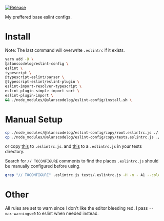 [![Release](https://github.com/alanscodelog/my-eslint-config/workflows/Release/badge.svg)](https://www.npmjs.com/package/@alanscodelog/eslint-config)

My preffered base eslint configs.

# Install

Note: The last command will overwrite `.eslintrc` if it exists.

```bash
yarn add -D \
@alanscodelog/eslint-config \
eslint \
typescript \
@typescript-eslint/parser \
@typescript-eslint/eslint-plugin \
eslint-import-resolver-typescript \
eslint-plugin-simple-import-sort \
eslint-plugin-import \
&& ./node_modules/@alanscodelog/eslint-config/install.sh \
```

# Manual Setup

```bash
cp ./node_modules/@alanscodelog/eslint-config/copy/root.eslintrc.js ./.eslintrc.js
cp ./node_modules/@alanscodelog/eslint-config/copy/tests.eslintrc.js ./tests/.eslintrc.js
```
or copy [this](https://github.com/AlansCodeLog/my-eslint-config/blob/master/copy/root.eslintrc.js) to `.eslintrc.js`.
and [this](https://github.com/AlansCodeLog/my-eslint-config/blob/master/copy/tests.eslintrc.js) to a `.eslintrc.js` in your tests directory.

Search for `// TOCONFIGURE` comments to find the places `.eslintrc.js` should be manually configured before using.

```bash
grep "// TOCONFIGURE" .eslintrc.js tests/.eslintrc.js -H -n - A1 --color
```

# Other

All rules are set to warn since I don't like the editor bleeding red. I pass `--max-warnings=0` to eslint when needed instead.

